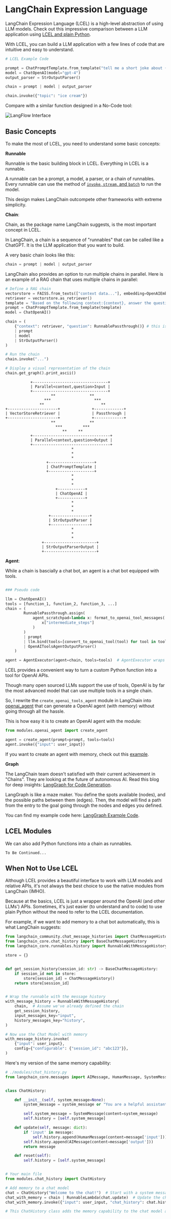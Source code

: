 # LangChain Expression Language

LangChain Expression Language (LCEL) is a high-level abstraction of using LLM models. Check out this impressive comparison between a LLM application using [LCEL and plain Python](https://python.langchain.com/docs/expression_language/why#full-code-comparison).

With LCEL, you can build a LLM application with a few lines of code that are intuitive and easy to understand.

```Python
# LCEL Example Code

prompt = ChatPromptTemplate.from_template("tell me a short joke about {topic}")
model = ChatOpenAI(model="gpt-4")
output_parser = StrOutputParser()

chain = prompt | model | output_parser

chain.invoke({"topic": "ice cream"})
```

Compare with a similar function designed in a No-Code tool:

![LangFlow Interface](https://miro.medium.com/v2/resize:fit:1400/1*_GPTlK4hmkMfR-uRQPem3A.png)

## Basic Concepts

To make the most of LCEL, you need to understand some basic concepts:

**Runnable**

Runnable is the basic building block in LCEL. Everything in LCEL is a runnable.

A runnable can be a prompt, a model, a parser, or a chain of runnables. Every runnable can use the method of [`invoke`, `stream`, and `batch`](https://python.langchain.com/docs/expression_language/interface) to run the model.

This design makes LangChain outcompete other frameworks with extreme simplicity.

**Chain**:

Chain, as the package name LangChain suggests, is the most important concept in LCEL.

In LangChain, a chain is a sequence of "runnables" that can be called like a ChatGPT. It is the LLM application that you want to build.

A very basic chain looks like this:

```Python
chain = prompt | model | output_parser
```

LangChain also provides an option to run multiple chains in parallel. Here is an example of a RAG chain that uses multiple chains in parallel:

```Python
# Define a RAG chain
vectorstore = FAISS.from_texts(["context data..."], embedding=OpenAIEmbeddings())
retriever = vectorstore.as_retriever()
template = "Based on the following context:{context}, answer the question: {question}"
prompt = ChatPromptTemplate.from_template(template)
model = ChatOpenAI()

chain = (
    {"context": retriever, "question": RunnablePassthrough()} # this is equivalent to RunnableParallel(context=retriever, question=RunnablePassthrough())
    | prompt
    | model
    | StrOutputParser()
)

# Run the chain
chain.invoke("...")

# Display a visual representation of the chain
chain.get_graph().print_ascii()
```

```
           +---------------------------------+
           | Parallel<context,question>Input |
           +---------------------------------+
                    **               **
                 ***                   ***
               **                         **
+----------------------+              +-------------+
| VectorStoreRetriever |              | Passthrough |
+----------------------+              +-------------+
                    **               **
                      ***         ***
                         **     **
           +----------------------------------+
           | Parallel<context,question>Output |
           +----------------------------------+
                             *
                             *
                             *
                  +--------------------+
                  | ChatPromptTemplate |
                  +--------------------+
                             *
                             *
                             *
                      +------------+
                      | ChatOpenAI |
                      +------------+
                             *
                             *
                             *
                   +-----------------+
                   | StrOutputParser |
                   +-----------------+
                             *
                             *
                             *
                +-----------------------+
                | StrOutputParserOutput |
                +-----------------------+
```

**Agent**:

While a chain is bascially a chat bot, an agent is a chat bot equipped with tools.

```Python

### Pseudo code

llm = ChatOpenAI()
tools = [function_1, function_2, function_3, ...]
chain = (
        RunnablePassthrough.assign(
            agent_scratchpad=lambda x: format_to_openai_tool_messages(  # Convert the usage of tools to OpenAI tool format
                x["intermediate_steps"]
            )
        )
        | prompt
        | llm.bind(tools=[convert_to_openai_tool(tool) for tool in tools])  # Convert the tools to OpenAI tool format
        | OpenAIToolsAgentOutputParser()
    )

agent = AgentExecutor(agent=chain, tools=tools)  # AgentExecutor wraps a chain and tools into a runnable object
```

LCEL provides a convenient way to turn a custom Python function into a tool for OpenAI APIs.

Though many open sourced LLMs support the use of tools, OpenAI is by far the most advanced model that can use multiple tools in a single chain.

So, I rewrite the `create_openai_tools_agent` module in LangChain into [openai_agent](../modules/openai_agent.py) that can generate a OpenAI agent (with memory) without going through all the hassle.

This is how easy it is to create an OpenAI agent with the module:

```Python
from modules.openai_agent import create_agent

agent = create_agent(prompt=prompt, tools=tools)
agent.invoke({"input": user_input})
```

If you want to create an agent with memory, check out this [example](../agent.ipynb).

**Graph**

The LangChain team doesn't satisfied with their current achievement in "Chains". They are looking at the future of autonomous AI. Read this blog for deep insights: [LangGraph for Code Generation](https://blog.langchain.dev/code-execution-with-langgraph/).

LangGraph is like a maze maker. You define the spots available (nodes), and the possible paths between them (edges). Then, the model will find a path from the entry to the goal going through the nodes and edges you defined.

You can find my example code here: [LangGraph Example Code](../graph.ipynb).

## LCEL Modules

We can also add Python functions into a chain as runnables.

`To Be Continued...`

## When Not to Use LCEL

Although LCEL provides a beautiful interface to work with LLM models and relative APIs, it's not always the best choice to use the native modules from LangChain (IMHO).

Because at the basics, LCEL is just a wrapper around the OpenAI (and other LLMs') APIs. Sometimes, it's just easier (to understand and to code) to use plain Python without the need to refer to the LCEL documentation.

For example, if we want to add memory to a chat bot automatically, this is what LangChain suggests:

```Python
from langchain_community.chat_message_histories import ChatMessageHistory
from langchain_core.chat_history import BaseChatMessageHistory
from langchain_core.runnables.history import RunnableWithMessageHistory

store = {}


def get_session_history(session_id: str) -> BaseChatMessageHistory:
    if session_id not in store:
        store[session_id] = ChatMessageHistory()
    return store[session_id]


# Wrap the runnable with the message history
with_message_history = RunnableWithMessageHistory(
    chain,  # Assume we've already defined the chain
    get_session_history,
    input_messages_key="input",
    history_messages_key="history",
)

# Now use the Chat Model with memory
with_message_history.invoke(
    {"input": user_input},
    config={"configurable": {"session_id": "abc123"}},
)

```

Here's my version of the same memory capability:

```Python
# ./modules/chat_history.py
from langchain_core.messages import AIMessage, HumanMessage, SystemMessage


class ChatHistory:

    def __init__(self, system_message=None):
        system_message = system_message or "You are a helpful assistant."

        self.system_message = SystemMessage(content=system_message)
        self.history = [self.system_message]

    def update(self, message: dict):
        if 'input' in message:
            self.history.append(HumanMessage(content=message['input']))
        self.history.append(AIMessage(content=message['output']))
        return message

    def reset(self):
        self.history = [self.system_message]


# Your main file
from modules.chat_history import ChatHistory

# Add memory to a chat model
chat = ChatHistory("Welcome to the chat!")  # Start with a system message
chat_with_memory = chain | RunnableLambda(chat.update)  # Update the chat history with each response
chat_with_memory.invoke({"input": user_input, "chat_history": chat.history})

# This ChatHistory class adds the memory capability to the chat model and also expose the possibility to manipulate the chat history outside the chain of runnables.

```
